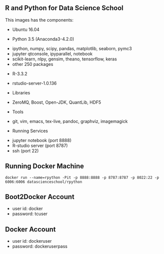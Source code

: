 R and Python for Data Science School
-----------------------------------------------------

This images has the components:

* Ubuntu 16.04

* Python 3.5 (Anaconda3-4.2.0)
 - ipython, numpy, scipy, pandas, matplotlib, seaborn, pymc3
 - jupyter qtconsole, ipyparallel, notebook
 - scikit-learn, nlpy, gensim, theano, tensorflow, keras
 - other 250 packages

* R-3.3.2
 - rstudio-server-1.0.136

* Libraries
 - ZeroMQ, Boost, Open-JDK, QuantLib, HDF5

* Tools
 - git, vim, emacs, tex-live, pandoc, graphviz, imagemagick

* Running Services
 - jupyter notebook (port 8888)
 - R-studio server (port 8787)
 - ssh (port 22)


Running Docker Machine
--------------------------------------------

```
docker run --name=rpython -Pit -p 8888:8888 -p 8787:8787 -p 8022:22 -p 6006:6006 datascienceschool/rpython
```

    
Boot2Docker Account
---------------------
* user id: docker
* password: tcuser


Docker Account
---------------------
* user id: dockeruser
* password: dockeruserpass
